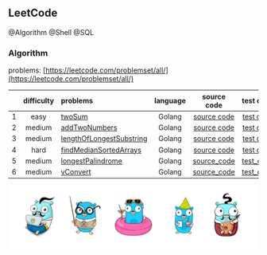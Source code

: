 ## LeetCode 

@Algorithm @Shell @SQL

### Algorithm 

problems: [https://leetcode.com/problemset/all/](https://leetcode.com/problemset/all/)

|   | difficulty |  problems | language | source code | test code |
| :----: | :----: | :---- | :----: | :----: | :----: |
| 1 | easy |  [twoSum](https://leetcode.com/problems/two-sum/) | Golang | [source code](./algorithm/golang/1_twoSum.go) | [test code](./algorithm/golang/1_twoSum_test.go)
| 2 | medium |  [addTwoNumbers](https://leetcode.com/problems/add-two-numbers/) | Golang | [source code](./algorithm/golang/2_addTwoNumbers.go) | [test code](./algorithm/golang/2_addTwoNumbers_test.go) |
| 3 | medium | [lengthOfLongestSubstring](https://leetcode.com/problems/longest-substring-without-repeating-characters/) | Golang | [source code](./algorithm/golang/3_lengthOfLongestSubstring.go) | [test code](./algorithm/golang/3_lengthOfLongestSubstring_test.go) |
| 4 | hard | [findMedianSortedArrays](https://leetcode.com/problems/median-of-two-sorted-arrays/) | Golang | [source code](./algorithm/golang/4_findMedianSortedArrays.go) | [test code](./algorithm/golang/4_findMedianSortedArrays_test.go) |
| 5 | medium | [longestPalindrome](https://leetcode.cn/problems/median-of-two-sorted-arrays/) | Golang | [source_code](./algorithm/golang/5_longestPalindrome.go) | [test_code](./algorithm/golang/5_longestPalindrome_test.go) |
| 6 | medium  | [vConvert](https://leetcode.cn/problems/zigzag-conversion/) | Golang | [source_code](./algorithm/golang/6_vConvert.go) | [test_code](./algorithm/golang/6_vConvert_test.go) |


![gopher](./gophertop.png)